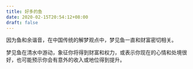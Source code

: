 ```yaml
---
title: 好多的鱼
date: 2020-02-15T20:54:12+08:00
draft: false
---
```


因为鱼和余谐音，在中国传统的解梦观点中，梦见鱼一直和财富密切相关。

梦见鱼在清水中游动，象征你将得到财富和权力，或表示你现在的心情和处境很好，也可能预示你会有意外的收入或地位得到提升。

